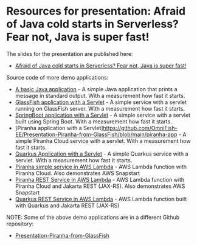 # Resources for presentation: Afraid of Java cold starts in Serverless? Fear not, Java is super fast!

The slides for the presentation are published here: 

* [Afraid of Java cold starts in Serverless? Fear not, Java is super fast!](https://speakerdeck.com/omnifish/superfast-java)


Source code of more demo applications:

* [A basic Java application](https://github.com/OmniFish-EE/Presentation-Piranha-from-GlassFish/tree/main/simple-java-app) - A simple Java application that prints a message in standard output. With a measurement how fast it starts.
* [GlassFish application with a Servlet](https://github.com/OmniFish-EE/Presentation-Piranha-from-GlassFish/blob/main/glassfish-7-app) - A simple service with a servlet running on GlassFish server. With a measurement how fast it starts.
* [SpringBoot application with a Servlet](https://github.com/OmniFish-EE/Presentation-Piranha-from-GlassFish/blob/main/springboot-app) - A simple service with a servlet built using Spring Boot. With a measurement how fast it starts.
* [Piranha application with a Servlet]https://github.com/OmniFish-EE/Presentation-Piranha-from-GlassFish/blob/main/piranha-app - A simple Piranha Cloud service with a servlet. With a measurement how fast it starts.
* [Quarkus Application with a Servlet](quarkus-app) - A simple Quarkus service with a servlet. With a measurement how fast it starts.
* [Piranha simple service in AWS Lambda](https://github.com/OmniFish-EE/Presentation-Piranha-from-GlassFish/blob/main/piranha-lambda) - AWS Lambda function with Piranha Cloud. Also demonstrates AWS Snapstart
* [Piranha REST Service in AWS Lambda](piranha-lambda) - AWS Lambda function with Piranha Cloud and Jakarta REST (JAX-RS). Also demonstrates AWS Snapstart
* [Quarkus REST Service in AWS Lambda](quarkus-lambda) - AWS Lambda function built with Quarkus and Jakarta REST (JAX-RS)

NOTE: Some of the above demo applications are in a different Github repository:

* [Presentation-Piranha-from-GlassFish](https://github.com/OmniFish-EE/Presentation-Piranha-from-GlassFish)

